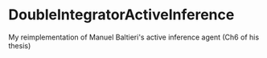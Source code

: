 # DoubleIntegratorActiveInference
My reimplementation of Manuel Baltieri's active inference agent (Ch6 of his thesis)
